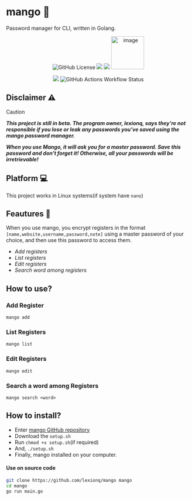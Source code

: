 # mango 🥭
Password manager for CLI, written in Golang.  

<p align="center">
  <img alt="GitHub License" src="https://img.shields.io/github/license/lexionq/mango?style=for-the-badge&logoColor=blue&color=blue">
  <img src="https://img.shields.io/github/languages/top/lexionq/mango?style=for-the-badge&color=cyan">
  <img src="https://img.shields.io/github/v/release/lexionq/mango?style=for-the-badge&color=purple">  
  <img width="90" height="90" alt="image" src="https://github.com/user-attachments/assets/5e5a2689-3f9f-4e80-a56c-f040f54e6073" />
</p>
<p align="center">
  <img src="https://img.shields.io/github/go-mod/go-version/lexionq/mango?style=for-the-badge&color=darkblue">
  <img alt="GitHub Actions Workflow Status" src="https://img.shields.io/github/actions/workflow/status/lexionq/mango/go.yml?style=for-the-badge&color=darkgreen">
</p>
  
## Disclaimer ⚠️
>[!CAUTION]
> ***This project is still in beta. The program owner, lexionq, says they're not responsible if you lose or leak any passwords you've saved using the mango password manager.***
>
> ***When you use Mango, it will ask you for a master password. Save this password and don't forget it! Otherwise, all your passwords will be irretrievable!***

## Platform 💻
This project works in Linux systems(if system have `nano`)

## Feautures 🌠
When you use mango, you encrypt registers in the format `[name,website,username,password,note]` using a master password of your choice, and then use this password to access them.
- *Add registers*
- *List registers*
- *Edit registers*
- *Search word among registers*

## How to use?

### Add Register
`mango add`
### List Registers
`mango list`
### Edit Registers
`mango edit`
### Search a word among Registers
`mango search <word>`

## How to install?
- Enter [mango GitHub repository](https://github.com/lexionq/mango)
- Download the `setup.sh`
- Run `chmod +x setup.sh`(if required)
- And, `./setup.sh`
- Finally, mango installed on your computer.

#### Use on source code
```bash
git clone https://github.com/lexionq/mango mango
cd mango
go run main.go
```
